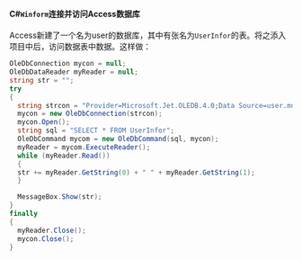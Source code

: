 #### C#`Winform`连接并访问Access数据库

Access新建了一个名为user的数据库，其中有张名为`UserInfor`的表。将之添入项目中后，访问数据表中数据。这样做：

```c#
OleDbConnection mycon = null;
OleDbDataReader myReader = null;
string str = "";
try
{
  string strcon = "Provider=Microsoft.Jet.OLEDB.4.0;Data Source=user.mdb;";
  mycon = new OleDbConnection(strcon);
  mycon.Open();
  string sql = "SELECT * FROM UserInfor";
  OleDbCommand mycom = new OleDbCommand(sql, mycon);
  myReader = mycom.ExecuteReader();
  while (myReader.Read())
  {
  str += myReader.GetString(0) + " " + myReader.GetString(1);
  }

  MessageBox.Show(str);
}
finally
{
  myReader.Close();
  mycon.Close();
}

```

